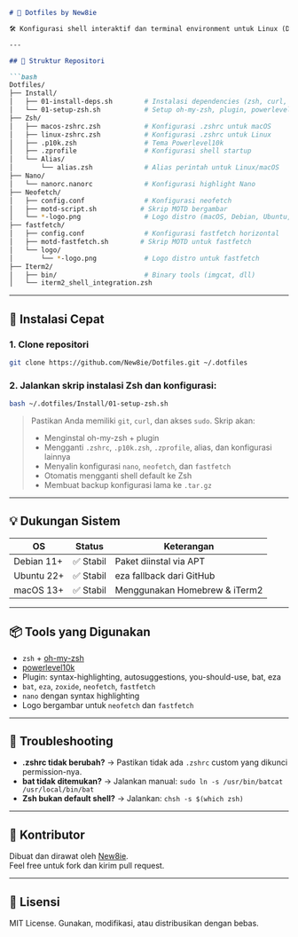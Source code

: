 
```markdown
# 🧪 Dotfiles by New8ie

🛠️ Konfigurasi shell interaktif dan terminal environment untuk Linux (Debian/Ubuntu) dan macOS — termasuk `zsh`, `oh-my-zsh`, `powerlevel10k`, plugin, alias, `neofetch`, `nano`, dan `fastfetch`. Dirancang untuk produktivitas dan estetika maksimal.

---

## 🧬 Struktur Repositori

```bash
Dotfiles/
├── Install/
│   ├── 01-install-deps.sh        # Instalasi dependencies (zsh, curl, git, bat, eza, dll)
│   └── 01-setup-zsh.sh           # Setup oh-my-zsh, plugin, powerlevel10k, dan konfigurasi
├── Zsh/
│   ├── macos-zshrc.zsh           # Konfigurasi .zshrc untuk macOS
│   ├── linux-zshrc.zsh           # Konfigurasi .zshrc untuk Linux
│   ├── .p10k.zsh                 # Tema Powerlevel10k
│   ├── .zprofile                 # Konfigurasi shell startup
│   └── Alias/
│       └── alias.zsh             # Alias perintah untuk Linux/macOS
├── Nano/
│   └── nanorc.nanorc             # Konfigurasi highlight Nano
├── Neofetch/
│   ├── config.conf               # Konfigurasi neofetch
│   ├── motd-script.sh           # Skrip MOTD bergambar
│   └── *-logo.png                # Logo distro (macOS, Debian, Ubuntu, Raspberry Pi)
├── fastfetch/
│   ├── config.conf               # Konfigurasi fastfetch horizontal
│   ├── motd-fastfetch.sh        # Skrip MOTD untuk fastfetch
│   └── logo/
│       └── *-logo.png            # Logo distro untuk fastfetch
├── Iterm2/
│   ├── bin/                      # Binary tools (imgcat, dll)
│   └── iterm2_shell_integration.zsh
```

---

## 🚀 Instalasi Cepat

### 1. Clone repositori
```bash
git clone https://github.com/New8ie/Dotfiles.git ~/.dotfiles
```

### 2. Jalankan skrip instalasi Zsh dan konfigurasi:
```bash
bash ~/.dotfiles/Install/01-setup-zsh.sh
```

> Pastikan Anda memiliki `git`, `curl`, dan akses `sudo`. Skrip akan:
> - Menginstal oh-my-zsh + plugin
> - Mengganti `.zshrc`, `.p10k.zsh`, `.zprofile`, alias, dan konfigurasi lainnya
> - Menyalin konfigurasi `nano`, `neofetch`, dan `fastfetch`
> - Otomatis mengganti shell default ke Zsh
> - Membuat backup konfigurasi lama ke `.tar.gz`

---

## 💡 Dukungan Sistem

| OS        | Status     | Keterangan                    |
|-----------|------------|-------------------------------|
| Debian 11+| ✅ Stabil   | Paket diinstal via APT        |
| Ubuntu 22+| ✅ Stabil   | eza fallback dari GitHub      |
| macOS 13+ | ✅ Stabil   | Menggunakan Homebrew & iTerm2 |

---

## 📦 Tools yang Digunakan

- `zsh` + [oh-my-zsh](https://ohmyz.sh)
- [powerlevel10k](https://github.com/romkatv/powerlevel10k)
- Plugin: syntax-highlighting, autosuggestions, you-should-use, bat, eza
- `bat`, `eza`, `zoxide`, `neofetch`, `fastfetch`
- `nano` dengan syntax highlighting
- Logo bergambar untuk `neofetch` dan `fastfetch`

---

## 🧯 Troubleshooting

- **.zshrc tidak berubah?** → Pastikan tidak ada `.zshrc` custom yang dikunci permission-nya.
- **bat tidak ditemukan?** → Jalankan manual: `sudo ln -s /usr/bin/batcat /usr/local/bin/bat`
- **Zsh bukan default shell?** → Jalankan: `chsh -s $(which zsh)`

---

## 🧰 Kontributor

Dibuat dan dirawat oleh [New8ie](https://github.com/New8ie).  
Feel free untuk fork dan kirim pull request.

---

## 📝 Lisensi

MIT License. Gunakan, modifikasi, atau distribusikan dengan bebas.
```